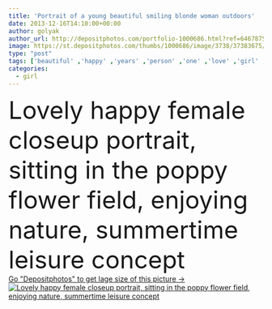 ```yaml
---
title: 'Portrait of a young beautiful smiling blonde woman outdoors'
date: 2013-12-16T14:10:00+00:00
author: golyak
author_url: http://depositphotos.com/portfolio-1000686.html?ref=64678756
image: https://st.depositphotos.com/thumbs/1000686/image/3738/37383675/api_thumb_450.jpg?forcejpeg=true
type: "post"
tags: ['beautiful' ,'happy' ,'years' ,'person' ,'one' ,'love' ,'girl' ,'female' ,'young' ,'smiling' ,'summer' ,'beauty' ,'park' ,'model' ,'happiness' ,'joy' ,'cheerful' ,'nature' ,'spring' ,'outdoor' ,'portrait' ,'20 25' ,'caucasian' ,'smile' ,'20s' ,'hair' ,'sensuality' ,'health' ,'natural' ,'brown' ,'tree' ,'face' ,'brunette' ,'fashion' ,'skin' ,'pretty' ,'glamour' ,'woman' ,'lifestyle' ,'clean' ,'joyful' ,'blonde' ,'long' ,'sexy' ,'attractive' ,'toothy' ,'standing' ,'wellness' ]
categories: 
  - girl
---
```

<div aling="center">
            <font size="60"> Lovely happy female closeup portrait, sitting in the poppy flower field, enjoying nature, summertime leisure concept</font>   
</div>
<div>
    <a href='https://depositphotos.com/37383675/stock-photo-portrait-of-a-young-beautiful.html?ref=64678756' target=_blank > Go "Depositphotos" to get lage size of this picture ->
        <img href='https://depositphotos.com/37383675/stock-photo-portrait-of-a-young-beautiful.html?ref=64678756' src='https://st.depositphotos.com/1000686/3738/i/950/depositphotos_37383675-stock-photo-portrait-of-a-young-beautiful.jpg?forcejpeg=true' alt='Lovely happy female closeup portrait, sitting in the poppy flower field, enjoying nature, summertime leisure concept' >
    </a>
</div>
